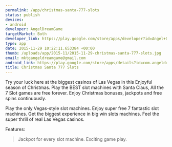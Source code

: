 ```yaml
--- 
permalink: /app/christmas-santa-777-slots
status: publish
devices: 
- android
developer: AngelDreamGame
targetMarket: Both
developer_link: https://play.google.com/store/apps/developer?id=Angel+Dream+Game
type: app
date: 2015-11-29 10:22:11.653384 +00:00
thumb: /uploads/app/2015-11/2015-11-29-christmas-santa-777-slots.jpg
email: mktgangeldreamgame@gmail.com
android_link: https://play.google.com/store/apps/details?id=com.angeldreamsgame.christmas.santa.lasvegas.lunar.jackpot.newyear.partyslots.slots
title: Christmas Santa 777 Slots
---
```


Try your luck here at the biggest casinos of Las Vegas in this Enjoyful season of Christmas.
Play the BEST slot machines with Santa Claus, All the 7 Slot games are free forever.
Enjoy Christmas bonuses, jackpots and free spins continuously.

Play the only Vegas-style slot machines. Enjoy super free 7 fantastic slot machines. Get the biggest experience in big win slots machines. 
Feel the super thrill of real Las Vegas casinos.

Features:

> Jackpot for every slot machine.
> Exciting game play.
